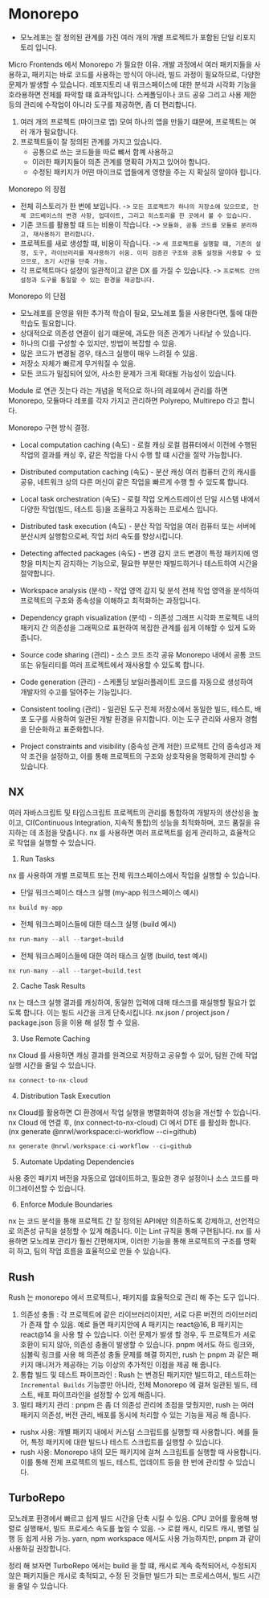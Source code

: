 # Monorepo

- 모노레포는 잘 정의된 관계를 가진 여러 개의 개별 프로젝트가 포함된 단일 리포지토리 입니다.

Micro Frontends 에서 Monorepo 가 필요한 이유.
개발 과정에서 여러 패키지들을 사용하고, 패키지는 바로 코드를 사용하는 방식이 아니라, 빌드 과정이 필요하므로, 다양한 문제가 발생할 수 있습니다.
레포지토리 내 워크스페이스에 대한 분석과 시각화 기능을 호라용하면 전체를 파악할 떄 효과적입니다.
스케폴딩이나 코드 공유 그리고 사용 제한 등의 관리에 수작업이 아니라 도구를 제공하면, 좀 더 편리합니다.

1. 여러 개의 프로젝트 (마이크로 앱) 모여 하나의 앱을 만들기 떄문에, 프로젝트는 여러 개가 필요합니다.
2. 프로젝트들이 잘 정의된 관계를 가지고 있습니다.
   - 공통으로 쓰는 코드들을 따로 뺴서 함꼐 사용하고
   - 이러한 패키지들이 의존 관계를 명확히 가지고 있어야 합니다.
   - 수정된 패키지가 어떤 마이크로 앱들에게 영향을 주는 지 확실히 알야아 힙니다.

Monorepo 의 장점

- 전체 히스토리가 한 번에 보입니다. -> `모든 프로젝트가 하나의 저장소에 있으므로, 전체 코드베이스의 변경 사항, 업데이트, 그리고 히스토리를 한 곳에서 볼 수 있습니다.`
- 기존 코드를 활용할 떄 드는 비용이 작습니다. -> `모듈화, 공통 코드를 모듈로 분리하고, 재사용하기 편리합니다.`
- 프로젝트를 새로 생성할 떄, 비용이 작습니다. -> `새 프로젝트를 실행할 떄, 기존의 설정, 도구, 라이브러리를 재사용하기 쉬움. 이미 검증괸 구조와 공통 설정을 사용할 수 있으므로, 초기 시간을 단축 가능.`
- 각 프로젝트마다 설정이 일관적이고 같은 DX 를 가질 수 있습니다. -> `프로젝트 간의 설정과 도구를 통일할 수 있는 환경을 제공합니다.`

Monorepo 의 단점

- 모노레포를 운영을 위한 추가적 학습이 필요, 모노레포 툴을 사용한다면, 툴에 대한 학습도 필요합니다.
- 상대적으로 의존성 연결이 쉽기 떄문에, 과도한 의존 관계가 나타날 수 있습니다.
- 하나의 CI를 구성할 수 있지만, 방법이 복잡할 수 있음.
- 많은 코드가 변경될 경우, 태스크 실행이 매우 느려질 수 있음.
- 저장소 자체가 빠르게 무거워질 수 있음.
- 모든 코드가 밀집되어 있어, 사소한 문제가 크게 확대될 가능성이 있습니다.

Module 로 연관 짓는다 라는 개념을 목적으로 하나의 레포에서 관리를 하면 Monorepo, 모듈마다 레포를 각자 가지고 관리하면 Polyrepo, Multirepo 라고 합니다.

Monorepo 구현 방식 결정.

- Local computation caching (속도) - 로컬 캐싱
  로컬 컴퓨터에서 이전에 수행된 작업의 결과를 캐싱 후, 같은 작업을 다시 수행 할 떄 시간을 절약 가능합니다.

- Distributed computation caching (속도) - 분산 캐싱
  여러 컴퓨터 간의 캐시를 공유, 네트워크 상의 다른 머신이 같은 작업을 빠르게 수행 할 수 있도록 합니다.

- Local task orchestration (속도) - 로컬 작업 오케스트레이션
  단일 시스템 내에서 다양한 작업(빌드, 테스트 등)을 조율하고 자동화는 프로세스 입니다.

- Distributed task execution (속도) - 분산 작업
  작업을 여러 컴퓨터 또는 서버에 분산시켜 실행함으로써, 작업 처리 속도를 향상시킵니다.

- Detecting affected packages (속도) - 변경 감지
  코드 변경이 특정 패키지에 영향을 미치는지 감지하는 기능으로, 필요한 부분만 재빌드하거나 테스트하여 시간을 절약합니다.

- Workspace analysis (분석) - 작업 영역 감지 및 분석
  전체 작업 영역을 분석하여 프로젝트의 구조와 종속성을 이해하고 최적화하는 과정입니다.

- Dependency graph visualization (분석) - 의존성 그래프 시각화
  프로젝트 내의 패키지 간 의존성을 그래픽으로 표현하여 복잡한 관계를 쉽게 이해할 수 있게 도와줍니다.

- Source code sharing (관리) - 소스 코드 조각 공유
  Monorepo 내에서 공통 코드 또는 유틸리티를 여러 프로젝트에서 재사용할 수 있도록 합니다.

- Code generation (관리) - 스케폴딩
  보일러플레이트 코드를 자동으로 생성하여 개발자의 수고를 덜어주는 기능입니다.

- Consistent tooling (관리) - 일관된 도구
  전체 저장소에서 동일한 빌드, 테스트, 배포 도구를 사용하여 일관된 개발 환경을 유지합니다. 이는 도구 관리와 사용자 경험을 단순화하고 표준화합니다.

- Project constraints and visibility (중속성 관계 저한)
  프로젝트 간의 종속성과 제약 조건을 설정하고, 이를 통해 프로젝트의 구조와 상호작용을 명확하게 관리할 수 있습니다.

## NX

여러 자바스크립트 및 타입스크립트 프로젝트의 관리를 통합하여 개발자의 생산성을 높이고,
CI(Continuous Integration, 지속적 통합)의 성능을 최적화하며,
코드 품질을 유지하는 데 초점을 맞춥니다.
nx 를 사용하면 여러 프로젝트를 쉽게 관리하고, 효율적으로 작업을 실행할 수 있습니다.

1. Run Tasks

nx 를 사용하여 개별 프로젝트 또는 전체 워크스페이스에서 작업을 실행할 수 있습니다.

- 단일 워크스페이스 태스크 실행 (my-app 워크스페이스 예시)

```javascript
nx build my-app
```

- 전체 워크스페이스들에 대한 태스크 실행 (build 예시)

```javascript
nx run-many --all --target=build
```

- 전체 워크스페이스들에 대한 여러 태스크 실행 (build, test 예시)

```javascript
nx run-many --all --target=build,test
```

2. Cache Task Results

nx 는 태스크 실행 결과를 캐싱하여, 동일한 입력에 대해 태스크를 재실행할 필요가 없도록 합니다. 이는 빌드 시간을 크게 단축시킵니다.
nx.json / project.json / package.json 등을 이용 해 설정 할 수 있음.

3. Use Remote Caching

nx Cloud 를 사용하면 캐싱 결과를 원격으로 저장하고 공유할 수 있어, 팀원 간에 작업 실행 시간을 줄일 수 있습니다.

```javascript
nx connect-to-nx-cloud
```

4. Distribution Task Execution

nx Cloud를 활용하면 CI 환경에서 작업 실행을 병렬화하여 성능을 개선할 수 있습니다.
nx Cloud 에 연결 후, (nx connect-to-nx-cloud)
CI 에서 DTE 를 활성화 합니다. (nx generate @nrwl/workspace:ci-workflow --ci=github)

```javascript
nx generate @nrwl/workspace:ci-workflow --ci=github
```

5. Automate Updating Dependencies

사용 중인 패키지 버전을 자동으로 업데이트하고, 필요한 경우 설정이나 소스 코드를 마이그레이션할 수 있습니다.

6. Enforce Module Boundaries

nx 는 코드 분석을 통해 프로젝트 간 잘 정의된 API에만 의존하도록 강제하고, 선언적으로 의존성 규칙을 설정할 수 있게 해줍니다. 이는 Lint 규칙을 통해 구현됩니다.
nx 를 사용하면 모노레포 관리가 훨씬 간편해지며, 이러한 기능을 통해 프로젝트의 구조를 명확히 하고, 팀의 작업 흐름을 효율적으로 만들 수 있습니다.

## Rush

Rush 는 monorepo 에서 프로젝트나, 패키지를 효율적으로 관리 해 주는 도구 입니다.

1. 의존성 충돌 : 각 프로젝트에 같은 라이브러리이지만, 서로 다른 버전의 라이브러리가 존재 할 수 있음. 예로 들면 패키지안에 A 패키지는 react@16, B 패키지는 react@14 을 사용 할 수 있습니다.
   이런 문제가 발생 할 경우, 두 프로젝트가 서로 호환이 되지 않아, 의존성 충돌이 발생할 수 있습니다.
   pnpm 에서도 하드 링크와, 심볼릭 링크를 사용 해 의존성 충돌 문제를 해결 하지만, rush 는 pnpm 과 같은 패키지 매니저가 제공하는 기능 이상의 추가적인 이점을 제공 해 줍니다.
2. 통합 빌드 및 테스트 파이프라인 : Rush 는 변경된 패키지만 빌드하고, 테스트하는 `Incremental Builds` 기능뿐만 아니라, 전체 Monorepo 에 걸쳐 일관된 빌드, 테스트, 배포 파이프라인을 설정할 수 있게 해줍니다.
3. 멀티 패키지 관리 : pnpm 은 좀 더 의존성 관리에 초점을 맞췄지만, rush 는 여러 패키지 의존성, 버전 관리, 배포를 동시에 처리할 수 있는 기능을 제공 해 줍니다.

- rushx 사용: 개별 패키지 내에서 커스텀 스크립트를 실행할 때 사용합니다. 예를 들어, 특정 패키지에 대한 빌드나 테스트 스크립트를 실행할 수 있습니다.
- rush 사용: Monorepo 내의 모든 패키지에 걸쳐 스크립트를 실행할 때 사용합니다. 이를 통해 전체 프로젝트의 빌드, 테스트, 업데이트 등을 한 번에 관리할 수 있습니다.

## TurboRepo

모노레포 환경에서 빠르고 쉽게 빌드 시간을 단축 시킬 수 있음.
CPU 코어를 활용해 벙렬로 실행해서, 빌드 프로세스 속도를 높일 수 있음. -> 로컬 캐시, 리모트 캐시, 병렬 실행 등 쉽게 사용 가능.
yarn, npm workspace 에서도 사용 가능하지만, pnpm 과 같이 사용하길 권장합니다.

정리 해 보자면 TurboRepo 에서는 build 을 할 떄, 캐시로 계속 축적되어서, 수정되지 않은 패키지들은 캐시로 축적되고, 수정 된 것들만 빌드가 되는 프로세스여서,
빌드 시간을 줄일 수 있습니다.
